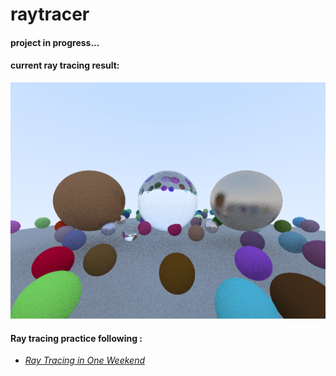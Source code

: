 # raytracer
#### project in progress...
#### current ray tracing result: 
![Current Raytracing Result](/outputs/imageRandom.png)

#### Ray tracing practice following :
* [_Ray Tracing in One Weekend_](https://raytracing.github.io/books/RayTracingInOneWeekend.html)
